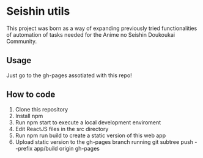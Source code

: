 # Seishin utils

This project was born as a way of expanding previously tried functionalities of automation of tasks needed for the Anime no Seishin Doukoukai Community.

## Usage

Just go to the gh-pages assotiated with this repo!

## How to code

1. Clone this repository
2. Install npm
3. Run npm start to execute a local development enviroment
4. Edit ReactJS files in the src directory
5. Run npm run build to create a static version of this web app
6. Upload static version to the gh-pages branch running git subtree push --prefix app/build origin gh-pages